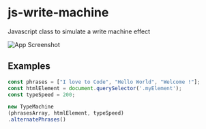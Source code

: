 
# js-write-machine

Javascript class to simulate a write machine effect



![App Screenshot](https://ibb.co/7CW6fTW)




## Examples

```javascript
const phrases = ["I love to Code", "Hello World", "Welcome !"];
const htmlElement = document.querySelector('.myElement');
const typeSpeed = 200;

new TypeMachine
(phrasesArray, htmlElement, typeSpeed)
.alternatePhrases()
```

